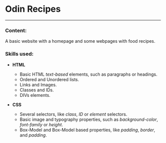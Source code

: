 # Odin Recipes
___

### Content:
A basic website with a homepage and some webpages with food recipes.

### Skills used:
+ **HTML**
    + Basic HTML *text-based* elements, such as paragraphs or headings.
    + Ordered and Unordered lists.
    + Links and Images.
    + Classes and IDs.
    + DIVs elements.

+ **CSS**
    + Several selectors, like *class*, *ID* or *element* selectors.
    + Basic image and typography properties, such as *background-color*, *font-family* or *height*.
    + Box-Model and Box-Model based properties, like *padding*, *border*, and *padding*.